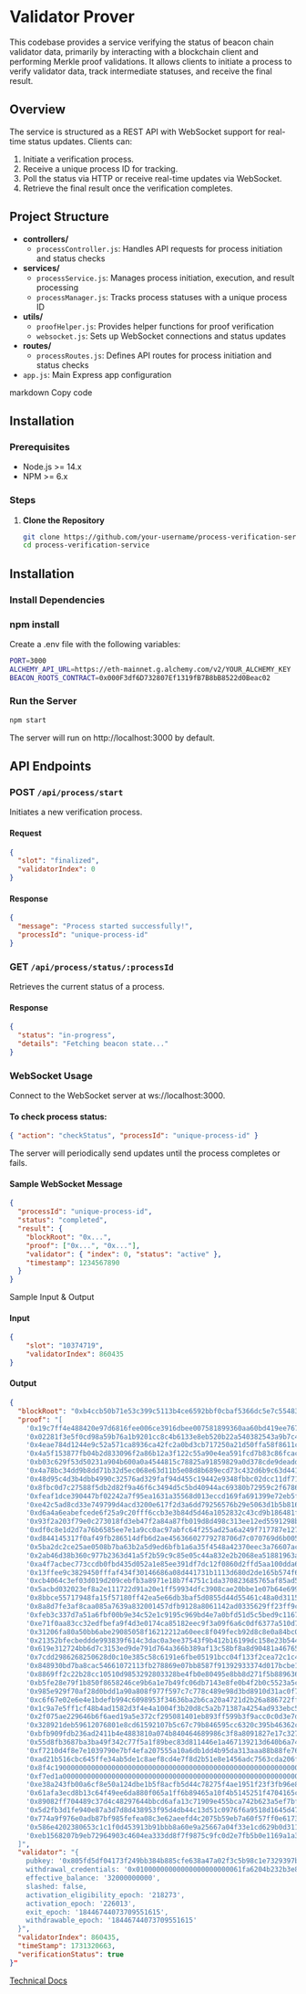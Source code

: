 # Validator Prover

This codebase provides a service verifying the status of beacon chain validator data, primarily by interacting with a blockchain client and performing Merkle proof validations. It allows clients to initiate a process to verify validator data, track intermediate statuses, and receive the final result.

## Overview

The service is structured as a REST API with WebSocket support for real-time status updates. Clients can:

1. Initiate a verification process.
2. Receive a unique process ID for tracking.
3. Poll the status via HTTP or receive real-time updates via WebSocket.
4. Retrieve the final result once the verification completes.

## Project Structure

- **controllers/**
  - `processController.js`: Handles API requests for process initiation and status checks
- **services/**
  - `processService.js`: Manages process initiation, execution, and result processing
  - `processManager.js`: Tracks process statuses with a unique process ID
- **utils/**
  - `proofHelper.js`: Provides helper functions for proof verification
  - `websocket.js`: Sets up WebSocket connections and status updates
- **routes/**
  - `processRoutes.js`: Defines API routes for process initiation and status checks
- `app.js`: Main Express app configuration

markdown
Copy code

## Installation

### Prerequisites

- Node.js >= 14.x
- NPM >= 6.x

### Steps

1. **Clone the Repository**
   ```bash
   git clone https://github.com/your-username/process-verification-service.git
   cd process-verification-service
   ```

## Installation

### Install Dependencies

### npm install

Create a .env file with the following variables:

```bash
PORT=3000
ALCHEMY_API_URL=https://eth-mainnet.g.alchemy.com/v2/YOUR_ALCHEMY_KEY
BEACON_ROOTS_CONTRACT=0x000F3df6D732807Ef1319fB7B8bB8522d0Beac02

```

### Run the Server

```bash
npm start
```

The server will run on http://localhost:3000 by default.

## API Endpoints

### POST `/api/process/start`

Initiates a new verification process.

#### Request

```json
{
  "slot": "finalized",
  "validatorIndex": 0
}
```

#### Response

```json
{
  "message": "Process started successfully!",
  "processId": "unique-process-id"
}
```

### GET `/api/process/status/:processId`

Retrieves the current status of a process.

#### Response

```json
{
  "status": "in-progress",
  "details": "Fetching beacon state..."
}
```

### WebSocket Usage

Connect to the WebSocket server at ws://localhost:3000.

#### To check process status:

```json
{ "action": "checkStatus", "processId": "unique-process-id" }
```

The server will periodically send updates until the process completes or fails.

#### Sample WebSocket Message

```json
{
  "processId": "unique-process-id",
  "status": "completed",
  "result": {
    "blockRoot": "0x...",
    "proof": ["0x...", "0x..."],
    "validator": { "index": 0, "status": "active" },
    "timestamp": 1234567890
  }
}
```

Sample Input & Output

#### Input

```json
{
    "slot": "10374719",
    "validatorIndex": 860435
}
```

#### Output

```json
{
  "blockRoot": "0xb4ccb50b71e53c399c5113b4ce6592bbf0cbaf5366dc5e7c5548351f38b6e782",
  "proof": "[
    '0x19c7ff4e488420e97d6816fee006ce3916dbee007581899360aa60bd419ee767',
    '0x02281f3e5f0cd98a59b76a1b9201cc8c4b6133e8eb520b22a540382543a9b7c4',
    '0x4eae784d1244e9c52a571ca8936ca42fc2a0bd3cb717250a21d50ffa58f8611c',
    '0x4a5f153877fb04b2d833096f2a86b12a3f122c55a90e4ea591fcd7b83c86fcac',
    '0xb03c629f53d50231a904b600a0a4544815c78825a91859829a0d378cde9deadd',
    '0x4a78bc34dd9b8dd71b32d5ec068e63d11b5e08d8b689ecd73c432d6b9c63d441',
    '0x48d95c4d3b4dbb4990c32576ad329faf94d455c19442e9348fbbc02dcc11df71',
    '0x8fbc0d7c27588f5db2d82f9a46f6c3494d5c5bd40944ac69380b72959c2f6786',
    '0xfeaf1dce390447bf02242a7f95ea1631a35568d013eccd169fa691399e72eb5f',
    '0xe42c5ad8cd33e749799d4acd3200e617f2d3a6dd79256576b29e5063d1b5b816',
    '0xd6a4a6eabefcede6f25a9c20fff6ccb3e3b84d5d46a1052832c43cd9b186481f',
    '0x93f2a203f79e0c273018fd3eb47f2a84a87fb019d8d498c313ee12ed5591298b',
    '0xdf0c8e1d2d7a76b6585ee7e1a9cc0ac97abfc64f255ad25a6a249f717787e127',
    '0xd844145317f0af49fb286514dfb6d2ae45636602779278706d7c070769d6b005',
    '0x5ba2dc2ce25ae0508b7ba63b2a5d9ed6bfb1a6a35f4548a42370eec3a76607ac',
    '0x2ab46d38b360c977b2363d41a5f2b59c9c85e05c44a832e2b2068ea51881963a',
    '0xa4f7acbec773ccdb0fbd435d052a1e85ee391df7dc12f0860d2ffd5aa100dda6',
    '0x13ffee9c3829450fffaf434f30146686a08d441731b1113d680d2de165b574f6',
    '0xcb4064c3ef03d019d209cebfb3a8971e18b7f4751c1da370823685765af85ad5',
    '0x5acbd032023ef8a2e111722d91a20e1ff59934dfc3908cae20bbe1e07b64e699',
    '0x8bbce55717948fa15f57180ff42ea5e66db3baf5d0855d44d55461c48a0d3115',
    '0x8a8d7fe3af8caa085a7639a832001457dfb9128a8061142ad0335629ff23ff9c',
    '0xfeb3c337d7a51a6fbf00b9e34c52e1c9195c969bd4e7a0bfd51d5c5bed9c1167',
    '0xe71f0aa83cc32edfbefa9f4d3e0174ca85182eec9f3a09f6a6c0df6377a510d7',
    '0x31206fa80a50bb6abe29085058f16212212a60eec8f049fecb92d8c8e0a84bc0',
    '0x21352bfecbeddde993839f614c3dac0a3ee37543f9b412b16199dc158e23b544',
    '0x619e312724bb6d7c3153ed9de791d764a366b389af13c58bf8a8d90481a46765',
    '0x7cdd2986268250628d0c10e385c58c6191e6fbe05191bcc04f133f2cea72c1c4',
    '0x848930bd7ba8cac54661072113fb278869e07bb8587f91392933374d017bcbe1',
    '0x8869ff2c22b28cc10510d9853292803328be4fb0e80495e8bb8d271f5b889636',
    '0xb5fe28e79f1b850f8658246ce9b6a1e7b49fc06db7143e8fe0b4f2b0c5523a5c',
    '0x985e929f70af28d0bdd1a90a808f977f597c7c778c489e98d3bd8910d31ac0f7',
    '0xc6f67e02e6e4e1bdefb994c6098953f34636ba2b6ca20a4721d2b26a886722ff',
    '0x1c9a7e5ff1cf48b4ad1582d3f4e4a1004f3b20d8c5a2b71387a4254ad933ebc5',
    '0x2f075ae229646b6f6aed19a5e372cf295081401eb893ff599b3f9acc0c0d3e7d',
    '0x328921deb59612076801e8cd61592107b5c67c79b846595cc6320c395b46362c',
    '0xbfb909fdb236ad2411b4e4883810a074b840464689986c3f8a8091827e17c327',
    '0x55d8fb3687ba3ba49f342c77f5a1f89bec83d811446e1a467139213d640b6a74',
    '0xf7210d4f8e7e1039790e7bf4efa207555a10a6db1dd4b95da313aaa88b88fe76',
    '0xad21b516cbc645ffe34ab5de1c8aef8cd4e7f8d2b51e8e1456adc7563cda206f',
    '0x8f4c190000000000000000000000000000000000000000000000000000000000',
    '0xf7ed1a0000000000000000000000000000000000000000000000000000000000',
    '0xe38a243fb00a6cf8e50a124dbe1b5f8acfb5d44c78275f4ae1951f23f3fb96e8',
    '0x61afa3ecd8b13c64f49ee6da880f065a1ff6b89465a10f4b5145251f4704165c',
    '0x89082ff704489c37d4c48297644bbcd6afa13c71909e455bca742b623a5ef7bf',
    '0x5d2fb3d1fe940e87a3d7d8d438953f95d4db44c13d51c0976f6a9518d1645d47',
    '0x774a9f976e0adb87bf985fefea08c3e62aeefd4c2075b59eb7a60f57ff0e6173',
    '0x586e4202380653c1c1f0d453913b91bbb8a60e9a25667a04f33e1cd629b0d311',
    '0xeb1568207b9eb72964903c4604ea333dd8f7f9875c9fc0d2e7fb5b0e1169a1a3'
  ]",
  "validator": "{
    pubkey: '0x805fd5df04173f249bb384b885cfe638a47a02f3c5b98c1e7329397bceca2bd9935f19ab45dac76a5764d8c47367d8f8',
    withdrawal_credentials: '0x01000000000000000000000061fa6204b232b3e8f3eb388b50a2f2574c9052a6',
    effective_balance: '32000000000',
    slashed: false,
    activation_eligibility_epoch: '218273',
    activation_epoch: '226013',
    exit_epoch: '18446744073709551615',
    withdrawable_epoch: '18446744073709551615'
  }",
  "validatorIndex": 860435,
  "timeStamp": 1731320663,
  "verificationStatus": true
}"
```

[Technical Docs](./TechnicalDocumentation.md)